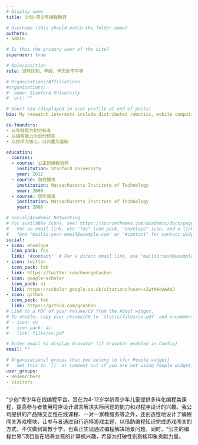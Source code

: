 ```yaml
---
# Display name
title: 少创-青少年编程教育

# Username (this should match the folder name)
authors:
- admin

# Is this the primary user of the site?
superuser: true

# Role/position
role: 消除性别、年龄、学历的不平等

# Organizations/Affiliations
#organizations:
#- name: Stanford University
#  url: ""

# Short bio (displayed in user profile at end of posts)
bio: My research interests include distributed robotics, mobile computing and programmable matter.

co-founders:
- 以年龄段为划分标准
- 以编程能力为划分标准
- 以技术为核心，以兴趣为基础

education:
  courses:
  - course: 公主的编程世界
    institution: Stanford University
    year: 2012
  - course: 游戏模块
    institution: Massachusetts Institute of Technology
    year: 2009
  - course: 您听我说
    institution: Massachusetts Institute of Technology
    year: 2008

# Social/Academic Networking
# For available icons, see: https://sourcethemes.com/academic/docs/page-builder/#icons
#   For an email link, use "fas" icon pack, "envelope" icon, and a link in the
#   form "mailto:your-email@example.com" or "#contact" for contact widget.
social:
- icon: envelope
  icon_pack: fas
  link: '#contact'  # For a direct email link, use "mailto:test@example.org".
- icon: twitter
  icon_pack: fab
  link: https://twitter.com/GeorgeCushen
- icon: google-scholar
  icon_pack: ai
  link: https://scholar.google.co.uk/citations?user=sIwtMXoAAAAJ
- icon: github
  icon_pack: fab
  link: https://github.com/gcushen
# Link to a PDF of your resume/CV from the About widget.
# To enable, copy your resume/CV to `static/files/cv.pdf` and uncomment the lines below.
# - icon: cv
#   icon_pack: ai
#   link: files/cv.pdf

# Enter email to display Gravatar (if Gravatar enabled in Config)
email: ""

# Organizational groups that you belong to (for People widget)
#   Set this to `[]` or comment out if you are not using People widget.
user_groups:
- Researchers
- Visitors
---
```

“少创”青少年在线编程平台，旨在为4-12岁学龄青少年儿童提供多样化编程类课程，提高参与者使用程序设计语言解决实际问题的能力和对程序设计的兴趣。我公司提供的产品除交互性在线课程、一对一家教服务等之外，还创造性地设计了编程闯关游戏模块，让参与者通过自行选择游戏主题，以借助编程知识完成游戏闯关的方式，不仅做到寓教于学，也真正实现通过编程解决场景问题。同时，“公主的编程世界”项目旨在培养女孩的计算机兴趣，希望为打破性别刻板印象贡献力量。
